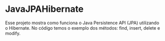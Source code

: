 # JavaJPAHibernate
Esse projeto mostra como funciona o Java Persistence API (JPA) utilizando o Hibernate. No código temos o exemplo dos métodos: find, insert, delete e modify.
